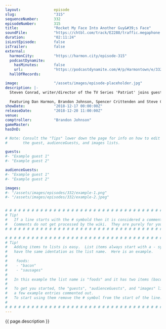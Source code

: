```yaml
---
layout:               episode
slug:                 "315"
sequenceNumber:       332
episodeNumber:        315
title:                "Rocket My Face Into Another Guy&#39;s Face"
soundFile:            "https://chtbl.com/track/E2288/traffic.megaphone.fm/STA4268871207.mp3"
duration:             "02:11:24"
isLostEpisode:        false
isTrailer:            false
external:
  harmonCity:         "https://harmon.city/episode-315"
  podcastDynamite:
    hasMinutes:       false
    url:              "https://podcastdynamite.com/#/p/Harmontown/e/332/315"
  hallOfRecords:      

image:                "/assets/images/episode-placeholder.jpg"
description: |-
  Steven Conrad, writer/director of the TV Series 'Patriot' joins guest Comptroller Brandon Johnson. The Santa Clause 2, Have You Seen It?
  
  Featuring Dan Harmon, Brandon Johnson, Spencer Crittenden and Steve Conrad.
showDate:             "2018-12-17 00:00:00Z"
releaseDate:          "2018-12-20 11:00:00Z"
venue:                
comptroller:          "Brandon Johnson"
gameMaster:           
hasDnD:               

# Note: Consult the "Tips" lower down the page for info on how to edit
#       the guest, audienceGuests, and images lists.

guests:
#- "Example guest 1"
#- "Example guest 2"

audienceGuests:
#- "Example guest 1"
#- "Example guest 2"

images:
#- "/assets/images/episodes/332/example-1.png"
#- "/assets/images/episodes/332/example-2.jpeg"


# # # # # # # # # # # # # # # # # # # # # # # # # # # # # # # # # # # # # # # # # # # # #
# Tip!
#   If a line starts with the # symbold then it is considered a comment.
#   Comments do not get processed by the wiki.  They are purely for your information.
# # # # # # # # # # # # # # # # # # # # # # # # # # # # # # # # # # # # # # # # # # # # #

# # # # # # # # # # # # # # # # # # # # # # # # # # # # # # # # # # # # # # # # # # # # #
# Tip!
#   Adding items to lists is easy.  List items always start with a - symbol and have
#   have the same identation as the list name.  Here is an example.
#
#    foods:
#    - "bacon"
#    - "sausages"
#
#   In this example the list name is "foods" and it has two items (bacon, and sausages).
#
#   To get you started, the "guests", "audienceGuests", and "images" lists below have
#   a few example entries commented out.
#   To start using them remove the # symbol from the start of the line.
#
# # # # # # # # # # # # # # # # # # # # # # # # # # # # # # # # # # # # # # # # # # # # #
---
```


<!-- The episode description will be rendered here -->
{{ page.description }}

<!-- Add your content BELOW here -->
<!-- vvvvvvvvvvvvvvvvvvvvvvvvvvv -->




<!-- ^^^^^^^^^^^^^^^^^^^^^^^^^^^ -->
<!-- Add your content ABOVE here -->

<!-- The episode gallery will be rendered here -->